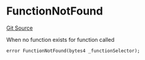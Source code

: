 # FunctionNotFound
[Git Source](https://github.com/thrackle-io/tron/blob/0336bb34620bb9e55e13cd371f0aebd8997d21c3/src/client/token/handler/diamond/HandlerDiamond.sol)

When no function exists for function called


```solidity
error FunctionNotFound(bytes4 _functionSelector);
```

